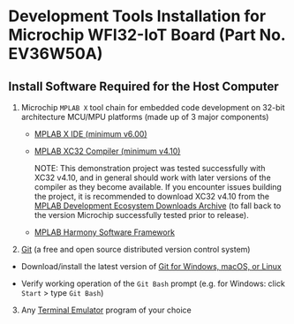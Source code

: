 # Development Tools Installation for Microchip WFI32-IoT Board (Part No. EV36W50A)

## Install Software Required for the Host Computer

1. Microchip `MPLAB X` tool chain for embedded code development on 32-bit architecture MCU/MPU platforms (made up of 3 major components)

    - [MPLAB X IDE (minimum v6.00)](https://www.microchip.com/mplab/mplab-x-ide)

    - [MPLAB XC32 Compiler (minimum v4.10)](https://www.microchip.com/en-us/development-tools-tools-and-software/mplab-xc-compilers#tabs)

        NOTE: This demonstration project was tested successfully with XC32 v4.10, and in general should work with later versions of the compiler as they become available. If you encounter issues building the project, it is recommended to download XC32 v4.10 from the [MPLAB Development Ecosystem Downloads Archive](https://www.microchip.com/en-us/tools-resources/archives/mplab-ecosystem) (to fall back to the version Microchip successfully tested prior to release). 

     - [MPLAB Harmony Software Framework](https://microchipdeveloper.com/harmony3:mhc-overview)

2. [Git](https://git-scm.com) (a free and open source distributed version control system)

- Download/install the latest version of [Git for Windows, macOS, or Linux](https://git-scm.com/downloads)

- Verify working operation of the `Git Bash` prompt (e.g. for Windows: click `Start` > type `Git Bash`)

3. Any [Terminal Emulator](https://en.wikipedia.org/wiki/List_of_terminal_emulators) program of your choice